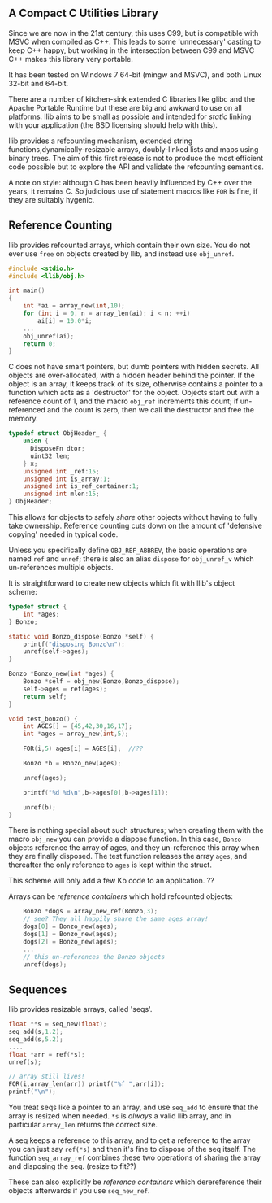 ## A Compact C Utilities Library

Since we are now in the 21st century, this uses C99, but is compatible with
MSVC when compiled as C++.  This leads to some 'unnecessary' casting to keep
C++ happy, but working in the intersection between C99 and MSVC C++ makes this
library very portable.

It has been tested on Windows 7 64-bit (mingw and MSVC), and both Linux 32-bit and
64-bit.

There are a number of kitchen-sink extended C libraries like glibc and the
Apache Portable Runtime but these are big and awkward to use on all platforms.
llib aims to be small as possible and intended for _static_ linking with your
application (the BSD licensing should help with this).

llib provides a refcounting mechanism, extended string functions,dynamically-resizable arrays,
doubly-linked lists and maps using binary trees. The aim of this first release is
not to produce the most efficient code possible but to explore the API and validate
the refcounting semantics.

A note on style: although C has been heavily influenced by C++ over the years,
it remains C. So judicious use of statement macros like `FOR` is fine, if they
are suitably hygenic.

## Reference Counting

llib provides refcounted arrays, which contain their own size. You do not ever use
`free` on objects created by llib, and instead use `obj_unref`.

```C
#include <stdio.h>
#include <llib/obj.h>

int main()
{
    int *ai = array_new(int,10);
    for (int i = 0, n = array_len(ai); i < n; ++i)
        ai[i] = 10.0*i;
    ...
    obj_unref(ai);
    return 0;
}
```
C does not have smart pointers, but dumb pointers with hidden secrets. All objects
are over-allocated, with a hidden header behind the pointer. If the object is an
array, it keeps track of its size, otherwise contains a pointer to a function
which acts as a 'destructor' for the object. Objects start out with a reference
count of 1, and the macro `obj_ref` increments this count; if un-referenced and the
count is zero, then we call the destructor and free the memory.


```C
typedef struct ObjHeader_ {
    union {
      DisposeFn dtor;
      uint32 len;
    } x;
    unsigned int _ref:15;
    unsigned int is_array:1;
    unsigned int is_ref_container:1;
    unsigned int mlen:15;
} ObjHeader;
```

This allows for objects to safely _share_ other objects without having to fully
take ownership.  Reference counting cuts down on the amount of 'defensive copying'
needed in typical code.

Unless you specifically define `OBJ_REF_ABBREV`, the basic operations are named
`ref` and `unref`; there is also an alias `dispose` for `obj_unref_v` which
un-references multiple objects.

It is straightforward to create new objects which fit with llib's object scheme:

```C
typedef struct {
    int *ages;
} Bonzo;

static void Bonzo_dispose(Bonzo *self) {
    printf("disposing Bonzo\n");
    unref(self->ages);
}

Bonzo *Bonzo_new(int *ages) {
    Bonzo *self = obj_new(Bonzo,Bonzo_dispose);
    self->ages = ref(ages);
    return self;
}

void test_bonzo() {
    int AGES[] = {45,42,30,16,17};
    int *ages = array_new(int,5);

    FOR(i,5) ages[i] = AGES[i];  //??

    Bonzo *b = Bonzo_new(ages);

    unref(ages);

    printf("%d %d\n",b->ages[0],b->ages[1]);

    unref(b);
}
```

There is nothing special about such structures; when creating them with the macro
`obj_new` you can provide a dispose function. In this case, `Bonzo` objects
reference the array of ages, and they un-reference this array when they are finally
disposed.  The test function releases the array `ages`, and thereafter the only
reference to `ages` is kept within the struct.

This scheme will only add a few Kb code to an application. ??

Arrays can be _reference containers_ which hold refcounted objects:

```C
    Bonzo *dogs = array_new_ref(Bonzo,3);
    // see? They all happily share the same ages array!
    dogs[0] = Bonzo_new(ages);
    dogs[1] = Bonzo_new(ages);
    dogs[2] = Bonzo_new(ages);
    ...
    // this un-references the Bonzo objects
    unref(dogs);
```

## Sequences

llib provides resizable arrays, called 'seqs'.

```C
float **s = seq_new(float);
seq_add(s,1.2);
seq_add(s,5.2);
....
float *arr = ref(*s);
unref(s);

// array still lives!
FOR(i,array_len(arr)) printf("%f ",arr[i]);
printf("\n");

```

You treat seqs like a pointer to an array, and use `seq_add` to ensure that the
array is resized when needed.  `*s` is _always_ a valid llib array, and in particular
`array_len` returns the correct size.

A seq keeps a reference to this array, and to get a reference to the array you
can just say `ref(*s)` and then it's fine to dispose of the seq itself. The function
`seq_array_ref` combines these two operations of sharing the array and disposing
the seq. (resize to fit??)

These can also explicitly be _reference containers_ which derereference their objects
afterwards if you use `seq_new_ref`.
